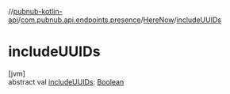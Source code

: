 //[pubnub-kotlin-api](../../../index.md)/[com.pubnub.api.endpoints.presence](../index.md)/[HereNow](index.md)/[includeUUIDs](include-u-u-i-ds.md)

# includeUUIDs

[jvm]\
abstract val [includeUUIDs](include-u-u-i-ds.md): [Boolean](https://kotlinlang.org/api/latest/jvm/stdlib/kotlin-stdlib/kotlin/-boolean/index.html)
